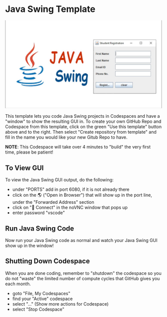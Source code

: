 # Java Swing Template

![Java Swing image](./images/java_swing.jpg)

This template lets you code Java Swing projects in Codespaces and have a "window" to show the resulting GUI in. To create your own GitHub Repo and Codespace from this template, click on the green "Use this template" button above and to the right. Then select "Create repository from template" and fill in the name you would like your new Gitub Repo to have.

**NOTE**: This Codespace will take over 4 minutes to "build" the very first time, please be patient!

## To View GUI

To view the Java Swing GUI output, do the following:
- under "PORTS" add in port 6080, if it is not already there
- click on the 🌎 ("Open in Browser") that will show up in the port line, under the "Forwarded Address" section
- click on "🔗 Connect" in the noVNC window that pops up
- enter password "vscode"

## Run Java Swing Code

Now run your Java Swing code as normal and watch your Java Swing GUI show up in the window!

## Shutting Down Codespace

When you are done coding, remember to "shutdown" the codespace so you do not "waste" the limited number of compute cycles that GitHub gives you each month.

- goto "File, My Codespaces"
- find your "Active" codespace
- select "..." (Show more actions for Codespace)
- select "Stop Codespace"